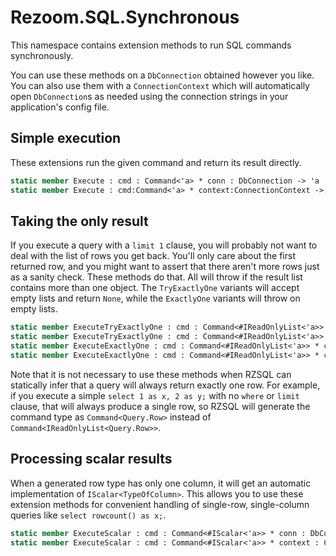 # Rezoom.SQL.Synchronous

This namespace contains extension methods to run SQL commands synchronously.

You can use these methods on a `DbConnection` obtained however you like. You can
also use them with a `ConnectionContext` which will automatically open
`DbConnection`s as needed using the connection strings in your application's
config file.

## Simple execution

These extensions run the given command and return its result directly.

```fsharp
static member Execute : cmd : Command<'a> * conn : DbConnection -> 'a
static member Execute : cmd:Command<'a> * context:ConnectionContext -> 'a
```

## Taking the only result

If you execute a query with a `limit 1` clause, you will probably not want to
deal with the list of rows you get back. You'll only care about the first
returned row, and you might want to assert that there aren't more rows just as a
sanity check. These methods do that. All will throw if the result list contains
more than one object. The `TryExactlyOne` variants will accept empty lists and
return `None`, while the `ExactlyOne` variants will throw on empty lists.

```fsharp
static member ExecuteTryExactlyOne : cmd : Command<#IReadOnlyList<'a>> * conn : DbConnection -> 'a option
static member ExecuteTryExactlyOne : cmd : Command<#IReadOnlyList<'a>> * context : ConnectionContext -> 'a option
static member ExecuteExactlyOne : cmd : Command<#IReadOnlyList<'a>> * conn : DbConnection -> 'a
static member ExecuteExactlyOne : cmd : Command<#IReadOnlyList<'a>> * context : ConnectionContext -> 'a
```

Note that it is not necessary to use these methods when RZSQL can statically
infer that a query will always return exactly one row. For example, if you
execute a simple `select 1 as x, 2 as y;` with no `where` or `limit` clause,
that will always produce a single row, so RZSQL will generate the command type
as `Command<Query.Row>` instead of `Command<IReadOnlyList<Query.Row>>`.

## Processing scalar results

When a generated row type has only one column, it will get an automatic
implementation of `IScalar<TypeOfColumn>`. This allows you to use these
extension methods for convenient handling of single-row, single-column queries
like `select rowcount() as x;`.

```fsharp
static member ExecuteScalar : cmd : Command<#IScalar<'a>> * conn : DbConnection -> 'a
static member ExecuteScalar : cmd : Command<#IScalar<'a>> * context : ConnectionContext -> 'a
```